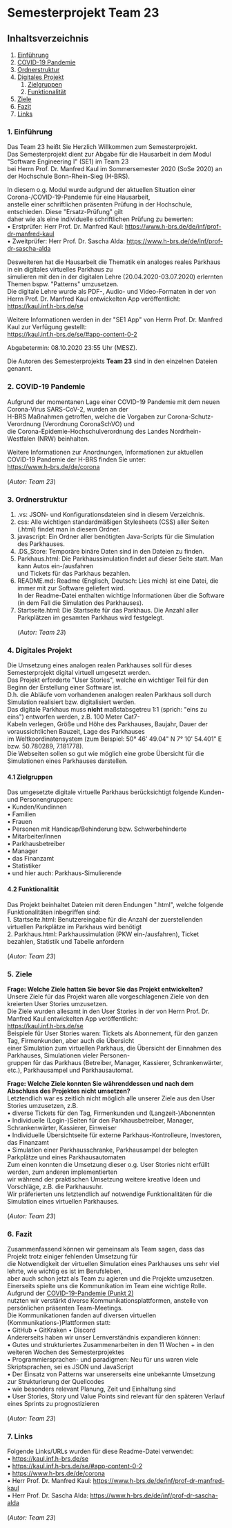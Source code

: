 # Semesterprojekt Team 23

## Inhaltsverzeichnis
1. [Einführung](#introduction)
2. [COVID-19 Pandemie](#covid19)
3. [Ordnerstruktur](#directory)
4. [Digitales Projekt](#digitalProject)
    1. [Zielgruppen](#groups)
    2. [Funktionalität](#functionality)
5. [Ziele](#goals)
6. [Fazit](#conclusion)
7. [Links](#url)

### 1. Einführung <a name="introduction"></a>
Das Team 23 heißt Sie Herzlich Willkommen zum Semesterprojekt.
<br>Das Semesterprojekt dient zur Abgabe für die Hausarbeit in dem Modul "Software Engineering I" (SE1) im Team 23
<br>bei Herrn Prof. Dr. Manfred Kaul im Sommersemester 2020 (SoSe 2020) an der Hochschule Bonn-Rhein-Sieg (H-BRS).

In diesem o.g. Modul wurde aufgrund der aktuellen Situation einer Corona-/COVID-19-Pandemie für eine Hausarbeit,
<br>anstelle einer schriftlichen präsenten Prüfung in der Hochschule, entschieden. Diese "Ersatz-Prüfung" gilt
<br>daher wie als eine individuelle schriftlichen Prüfung zu bewerten:
<br>• Erstprüfer: Herr Prof. Dr. Manfred Kaul: https://www.h-brs.de/de/inf/prof-dr-manfred-kaul
<br>• Zweitprüfer: Herr Prof. Dr. Sascha Alda: https://www.h-brs.de/de/inf/prof-dr-sascha-alda

Desweiteren hat die Hausarbeit die Thematik ein analoges reales Parkhaus in ein digitales virtuelles Parkhaus zu
<br>simulieren mit den in der digitalen Lehre (20.04.2020-03.07.2020) erlernten Themen bspw. "Patterns" umzusetzen.
<br>Die digitale Lehre wurde als PDF-, Audio- und Video-Formaten in der von Herrn Prof. Dr. Manfred Kaul entwickelten App veröffentlicht:
<br>https://kaul.inf.h-brs.de/se

Weitere Informationen werden in der "SE1 App" von Herrn Prof. Dr. Manfred Kaul zur Verfügung gestellt:
<br>https://kaul.inf.h-brs.de/se/#app-content-0-2

Abgabetermin: 08.10.2020 23:55 Uhr (MESZ).

Die Autoren des Semesterprojekts **Team 23** sind in den einzelnen Dateien genannt.

### 2. COVID-19 Pandemie <a name="covid19"></a>
Aufgrund der momentanen Lage einer COVID-19 Pandemie mit dem neuen Corona-Virus SARS-CoV-2, wurden an der
<br>H-BRS Maßnahmen getroffen, welche die Vorgaben zur Corona-Schutz-Verordnung (Verordnung CoronaSchVO) und
<br>die Corona-Epidemie-Hochschulverordnung des Landes Nordrhein-Westfalen (NRW) beinhalten.

Weitere Informationen zur Anordnungen, Informationen zur aktuellen COVID-19 Pandemie der H-BRS finden Sie unter:
<br>https://www.h-brs.de/de/corona
<br><br>(*Autor: Team 23*)

### 3. Ordnerstruktur <a name="directory"></a>
1. .vs: JSON- und Konfigurationsdateien sind in diesem Verzeichnis.
2. css: Alle wichtigen standardmäßigen Stylesheets (CSS) aller Seiten (.html) findet man in diesem Ordner.
3. javascript: Ein Ordner aller benötigten Java-Scripts für die Simulation des Parkhauses.
4. .DS_Store: Temporäre binäre Daten sind in den Dateien zu finden.
5. Parkhaus.html: Die Parkhaussimulation findet auf dieser Seite statt. Man kann Autos ein-/ausfahren
<br>   und Tickets für das Parkhaus bezahlen.
6. README.md: Readme (Englisch, Deutsch: Lies mich) ist eine Datei, die immer mit zur Software geliefert wird.
<br>   In der Readme-Datei enthalten wichtige Informationen über die Software (in dem Fall die Simulation des Parkhauses).
7. Startseite.html: Die Startseite für das Parkhaus. Die Anzahl aller Parkplätzen im gesamten Parkhaus wird festgelegt.
<br><br>(*Autor: Team 23*)

### 4. Digitales Projekt <a name="digitalProject"></a>
Die Umsetzung eines analogen realen Parkhauses soll für dieses Semesterprojekt digital virtuell umgesetzt werden.
<br>Das Projekt erforderte "User Stories", welche ein wichtiger Teil für den Beginn der Erstellung einer Software ist.
<br>D.h. die Abläufe vom vorhandenen analogen realen Parkhaus soll durch Simulation realisiert bzw. digitalisiert werden.
<br>Das digitale Parkhaus muss **nicht** maßstabsgetreu 1:1 (sprich: "eins zu eins") entworfen werden, z.B. 100 Meter Cat7-
<br>Kabeln verlegen, Größe und Höhe des Parkhauses, Baujahr, Dauer der voraussichtlichen Bauzeit, Lage des Parkhauses
<br>im Weltkoordinatensystem (zum Beispiel: 50° 46' 49.04" N 7° 10' 54.401" E bzw. 50.780289, 7.181778).
<br>Die Webseiten sollen so gut wie möglich eine grobe Übersicht für die Simulationen eines Parkhauses darstellen.

#### 4.1 Zielgruppen <a name="groups"></a>
Das umgesetzte digitale virtuelle Parkhaus berücksichtigt folgende Kunden- und Personengruppen:
<br>• Kunden/Kundinnen
<br>• Familien
<br>• Frauen
<br>• Personen mit Handicap/Behinderung bzw. Schwerbehinderte
<br>• Mitarbeiter/innen
<br>• Parkhausbetreiber
<br>• Manager
<br>• das Finanzamt
<br>• Statistiker
<br>• und hier auch: Parkhaus-Simulierende

#### 4.2 Funktionalität <a name="functionality"></a>
Das Projekt beinhaltet Dateien mit deren Endungen ".html", welche folgende Funktionalitäten inbegriffen sind:
<br>1. Startseite.html: Benutzereingabe für die Anzahl der zuerstellenden virtuellen Parkplätze im Parkhaus wird benötigt
<br>2. Parkhaus.html: Parkhaussimulation (PKW ein-/ausfahren), Ticket bezahlen, Statistik und Tabelle anfordern
<br><br>(*Autor: Team 23*)

### 5. Ziele <a name="goals"></a>
**Frage: Welche Ziele hatten Sie bevor Sie das Projekt entwickelten?**
<br>Unsere Ziele für das Projekt waren alle vorgeschlagenen Ziele von den kreierten User Stories umzusetzen.
<br>Die Ziele wurden allesamt in den User Stories in der von Herrn Prof. Dr. Manfred Kaul entwickelten App veröffentlicht:
<br>https://kaul.inf.h-brs.de/se
<br>Beispiele für User Stories waren: Tickets als Abonnement, für den ganzen Tag, Firmenkunden, aber auch die Übersicht
<br>einer Simulation zum virtuellen Parkhaus, die Übersicht der Einnahmen des Parkhauses, Simulationen vieler Personen-
<br>gruppen für das Parkhaus (Betreiber, Manager, Kassierer, Schrankenwärter, etc.), Parkhausampel und Parkhausautomat.

**Frage: Welche Ziele konnten Sie währenddessen und nach dem Abschluss des Projektes nicht umsetzen?**
<br>Letztendlich war es zeitlich nicht möglich alle unserer Ziele aus den User Stories umzusetzen, z.B.
<br>• diverse Tickets für den Tag, Firmenkunden und (Langzeit-)Abonennten
<br>• Individuelle (Login-)Seiten für den Parkhausbetreiber, Manager, Schrankenwärter, Kassierer, Einweiser
<br>• Individuelle Übersichtseite für externe Parkhaus-Kontrolleure, Investoren, das Finanzamt
<br>• Simulation einer Parkhausschranke, Parkhausampel der belegten Parkplätze und eines Parkhausautomaten
<br>Zum einen konnten die Umsetzung dieser o.g. User Stories nicht erfüllt werden, zum anderen implementierten
<br>wir während der praktischen Umsetzung weitere kreative Ideen und Vorschläge, z.B. die Parkhausuhr.
<br>Wir präferierten uns letztendlich auf notwendige Funktionalitäten für die Simulation eines virtuellen Parkhauses.
<br><br>(*Autor: Team 23*)

### 6. Fazit <a name="conclusion"></a>
Zusammenfassend können wir gemeinsam als Team sagen, dass das Projekt trotz einiger fehlenden Umsetzung für
<br>die Notwendigkeit der virtuellen Simulation eines Parkhauses uns sehr viel lehrte, wie wichtig es ist im Berufsleben,
<br>aber auch schon jetzt als Team zu agieren und die Projekte umzusetzen.
<br>Einerseits spielte uns die Kommunikation im Team eine wichtige Rolle. Aufgrund der [COVID-19-Pandemie (Punkt 2)](#covid19)
<br>nutzten wir verstärkt diverse Kommunikationsplattformen, anstelle von persönlichen präsenten Team-Meetings.
<br>Die Kommunikationen fanden auf diversen virtuellen (Kommunikations-)Plattformen statt:
<br>• GitHub • GitKraken • Discord
<br>Andererseits haben wir unser Lernverständnis expandieren können:
<br>• Gutes und strukturiertes Zusammenarbeiten in den 11 Wochen + in den weiteren Wochen des Semesterprojektes
<br>• Programmiersprachen- und paradigmen: Neu für uns waren viele Skriptsprachen, sei es JSON und JavaScript
<br>• Der Einsatz von Patterns war unsererseits eine unbekannte Umsetzung zur Strukturierung der Quellcodes
<br>• wie besonders relevant Planung, Zeit und Einhaltung sind
<br>• User Stories, Story und Value Points sind relevant für den späteren Verlauf eines Sprints zu prognostizieren
<br><br>(*Autor: Team 23*)

### 7. Links <a name="url"></a>
Folgende Links/URLs wurden für diese Readme-Datei verwendet:
<br>• https://kaul.inf.h-brs.de/se
<br>• https://kaul.inf.h-brs.de/se/#app-content-0-2
<br>• https://www.h-brs.de/de/corona
<br>• Herr Prof. Dr. Manfred Kaul: https://www.h-brs.de/de/inf/prof-dr-manfred-kaul
<br>• Herr Prof. Dr. Sascha Alda: https://www.h-brs.de/de/inf/prof-dr-sascha-alda
<br><br>(*Autor: Team 23*)
